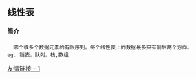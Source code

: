 ## 线性表
#### 简介
      零个或多个数据元素的有限序列。每个线性表上的数据最多只有前后两个方向。
    eg. 链表，队列，栈,数组
    
 [友情链接 - 1](https://www.jianshu.com/p/efa6a9d3a975)
    
